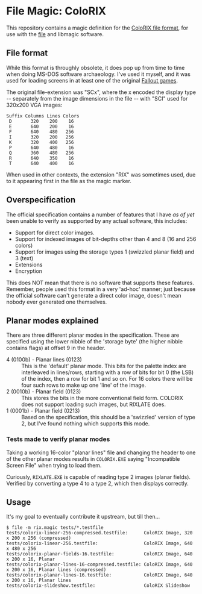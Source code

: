# File Magic: ColoRIX

This repository contains a magic definition for the [ColoRIX file format](http://fileformats.archiveteam.org/wiki/ColoRIX),
for use with the [file](https://github.com/file/file) and libmagic software.

## File format

While this format is throughly obsolete, it does pop up from time to time
when doing MS-DOS software archaeology. I've used it myself, and it was
used for loading screens in at least one of the original [Fallout games](https://falloutmods.fandom.com/wiki/RIX_File_Format).

The original file-extension was "SCx", where the x encoded the display type
-- separately from the image dimensions in the file -- with "SCI" used
for 320x200 VGA images:

```
Suffix Columns Lines Colors
 D       320    200    16
 E       640    200    16
 F       640    480   256
 I       320    200   256
 K       320    400   256
 P       640    480    16
 Q       360    480   256
 R       640    350    16
 T       640    400    16
```

When used in other contexts, the extension "RIX" was sometimes used, due to it appearing first in the file as the magic marker.

## Overspecification

The official specification contains a number of features that I have _as of yet_ been
unable to verify as supported by any actual software, this includes:

* Support for direct color images.
* Support for indexed images of bit-depths other than 4 and 8 (16 and 256 colors)
* Support for images using the storage types 1 (swizzled planar field) and 3 (text)
* Extensions
* Encryption

This does NOT mean that there is no software that supports these features. Remember,
people used this format in a very 'ad-hoc' manner; just because the official software can't
generate a direct color image, doesn't mean nobody ever generated one themselves.

## Planar modes explained

There are three different planar modes in the specification. These are specified using the lower
nibble of the 'storage byte' (the higher nibble contains flags) at offset 9 in the header.

<dl>
<dt>4 (0100b) - Planar lines (0123)</dt>
<dd>This is the 'default' planar mode. This bits for the palette index are interleaved in lines/rows,
starting with a row of bits for bit 0 (the LSB) of the index, then a row for bit 1 and so on.
For 16 colors there will be four such rows to make up one 'line' of the image.</dd>
<dt>2 (0010b) - Planar field (0123)</dt>
<dd>This stores the bits in the more conventional field form. COLORIX does not support loading
such images, but RIXLATE does.</dd>
<dt>1 (0001b) - Planar field (0213)</dt>
<dd>Based on the specification, this should be a 'swizzled' version of type 2, but I've found
nothing which supports this mode.</dd>
</dl>

### Tests made to verify planar modes

Taking a working 16-color "planar lines" file and changing the header to one of the other planar
modes results in `COLORIX.EXE` saying "Incompatible Screen File" when trying to load them.

Curiously, `RIXLATE.EXE` is capable of reading type 2 images (planar fields). Verified by
converting a type 4 to a type 2, which then displays correctly.

## Usage

It's my goal to eventually contribute it upstream, but till then...

```console
$ file -m rix.magic tests/*.testfile
tests/colorix-linear-256-compressed.testfile:      ColoRIX Image, 320 x 200 x 256 (compressed)
tests/colorix-linear-256.testfile:                 ColoRIX Image, 640 x 480 x 256
tests/colorix-planar-fields-16.testfile:           ColoRIX Image, 640 x 200 x 16, Planar
tests/colorix-planar-lines-16-compressed.testfile: ColoRIX Image, 640 x 200 x 16, Planar lines (compressed)
tests/colorix-planar-lines-16.testfile:            ColoRIX Image, 640 x 200 x 16, Planar lines
tests/colorix-slideshow.testfile:                  ColoRIX Slideshow
```
